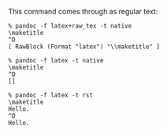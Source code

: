This command comes through as regular text:
```
% pandoc -f latex+raw_tex -t native
\maketitle
^D
[ RawBlock (Format "latex") "\\maketitle" ]
```


```
% pandoc -f latex -t native
\maketitle
^D
[]
```

```
% pandoc -f latex -t rst
\maketitle
Hello.
^D
Hello.
```
